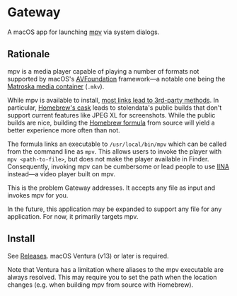 # Gateway

A macOS app for launching [mpv][mpv] via system dialogs.

## Rationale

mpv is a media player capable of playing a number of formats not supported by macOS's [AVFoundation][avfoundation]
framework—a notable one being the [Matroska media container][mkv] (`.mkv`).

While mpv is available to install, [most links lead to 3rd-party methods][mpv-install]. In particular, [Homebrew's
cask][mpv-homebrew-cask] leads to stolendata's public builds that don't support current features like JPEG XL for
screenshots. While the public builds are nice, building the [Homebrew formula][mpv-homebrew-formula] from source will
yield a better experience more often than not.

The formula links an executable to `/usr/local/bin/mpv` which can be called from the command line as `mpv`. This allows
users to invoke the player with `mpv <path-to-file>`, but does not make the player available in Finder. Consequently,
invoking mpv can be cumbersome or lead people to use [IINA][iina] instead—a video player built on mpv.

This is the problem Gateway addresses. It accepts any file as input and invokes mpv for you.

In the future, this application may be expanded to support any file for any application. For now, it primarily targets
mpv.

## Install

See [Releases][releases]. macOS Ventura (v13) or later is required.

Note that Ventura has a limitation where aliases to the mpv executable are always resolved. This may require you to set
the path when the location changes (e.g. when building mpv from source with Homebrew).

[mpv]: https://mpv.io/
[mpv-install]: https://mpv.io/installation/
[mpv-homebrew-formula]: https://formulae.brew.sh/formula/mpv
[mpv-homebrew-cask]: https://formulae.brew.sh/cask/stolendata-mpv
[avfoundation]: https://developer.apple.com/av-foundation
[mkv]: https://www.matroska.org/
[iina]: https://github.com/iina/iina
[releases]: https://github.com/kyleerhabor/gateway/releases
